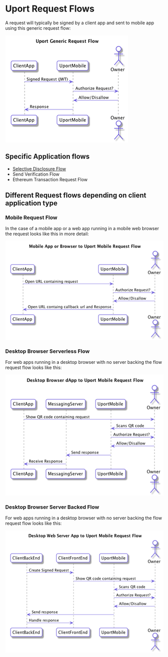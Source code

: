 # Uport Request Flows

A request will typically be signed by a client app and sent to mobile app using this generic request flow:

![Generic Uport Request Flow](./generic.png)

## Specific Application flows

- [Selective Disclosure Flow](./selectivedisclosure.md)
- Send Verification Flow
- Ethereum Transaction Request Flow

## Different Request flows depending on client application type

### Mobile Request Flow

In the case of a mobile app or a web app running in a mobile web browser the request looks like this in more detail:

![Mobile Request Flow](./mobile.png)

### Desktop Browser Serverless Flow

For web apps running in a desktop browser with no server backing the flow request flow looks like this:

![Desktop Serverless App Flow](./desktopdapp.png)

### Desktop Browser Server Backed Flow

For web apps running in a desktop browser with no server backing the flow request flow looks like this:

![Desktop Server Backed Flow](./desktopserverapp.png)
